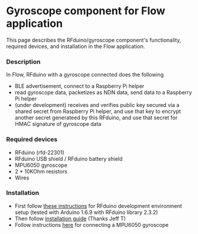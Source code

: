 Gyroscope component for Flow application
========================

This page describes the RFduino/gyroscope component's functionality, required devices, and installation in the Flow application.

### Description

In Flow, RFduino with a gyroscope connected does the following

* BLE advertisement, connect to a Raspberry Pi helper
* read gyroscope data, packetizes as NDN data, send data to a Raspberry Pi helper
* (under development) receives and verifies public key secured via a shared secret from Raspberry Pi helper, and use that key to encrypt another secret generateed by this RFduino, and use that secret for HMAC signature of gyroscope data

### Required devices

* RFduino (rfd-22301)
* RFduino USB shield / RFduino battery shield
* MPU6050 gyroscope
* 2 * 10KOhm resistors
* Wires

### Installation
* First follow [these instructions](https://github.com/RFduino/RFduino/blob/master/README.md) for RFduino development environment setup (tested with Arduino 1.6.9 with RFduino library 2.3.2)
* Then follow [installation guide](https://github.com/remap/ndn-flow/blob/master/application/rfduino/rfduino-flow-producer/INSTALL.md) (Thanks Jeff T)
* Follow instructions [here](http://www.rfduino.com/product/rfduino-6-axis-mpu-6050-accgyro-demo/) for connecting a MPU6050 gyroscope